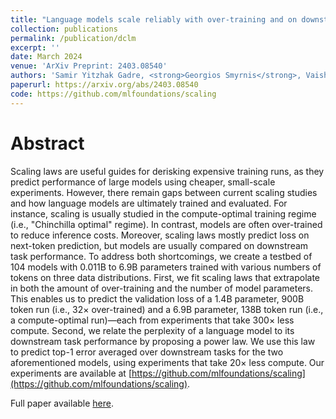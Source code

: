 ```yaml
---
title: "Language models scale reliably with over-training and on downstream tasks"
collection: publications
permalink: /publication/dclm
excerpt: ''
date: March 2024
venue: 'ArXiv Preprint: 2403.08540'
authors: 'Samir Yitzhak Gadre, <strong>Georgios Smyrnis</strong>, Vaishaal Shankar, Suchin Gururangan, Mitchell Wortsman, Rulin Shao, Jean Mercat, Alex Fang, Jeffrey Li, Sedrick Keh, Rui Xin, Marianna Nezhurina, Igor Vasiljevic, Jenia Jitsev, Luca Soldaini, Alexandros G. Dimakis, Gabriel Ilharco, Pang Wei Koh, Shuran Song, Thomas Kollar, Yair Carmon, Achal Dave, Reinhard Heckel, Niklas Muennighoff, Ludwig Schmidt'
paperurl: https://arxiv.org/abs/2403.08540
code: https://github.com/mlfoundations/scaling
---
```


# Abstract

Scaling laws are useful guides for derisking expensive training runs, as they predict performance of large models using cheaper, small-scale experiments. However, there remain gaps between current scaling studies and how language models are ultimately trained and evaluated. For instance, scaling is usually studied in the compute-optimal training regime (i.e., "Chinchilla optimal" regime). In contrast, models are often over-trained to reduce inference costs. Moreover, scaling laws mostly predict loss on next-token prediction, but models are usually compared on downstream task performance. To address both shortcomings, we create a testbed of 104 models with 0.011B to 6.9B parameters trained with various numbers of tokens on three data distributions. First, we fit scaling laws that extrapolate in both the amount of over-training and the number of model parameters. This enables us to predict the validation loss of a 1.4B parameter, 900B token run (i.e., 32× over-trained) and a 6.9B parameter, 138B token run (i.e., a compute-optimal run)—each from experiments that take 300× less compute. Second, we relate the perplexity of a language model to its downstream task performance by proposing a power law. We use this law to predict top-1 error averaged over downstream tasks for the two aforementioned models, using experiments that take 20× less compute. Our experiments are available at [https://github.com/mlfoundations/scaling](https://github.com/mlfoundations/scaling).

Full paper available [here](https://arxiv.org/abs/2403.08540).
